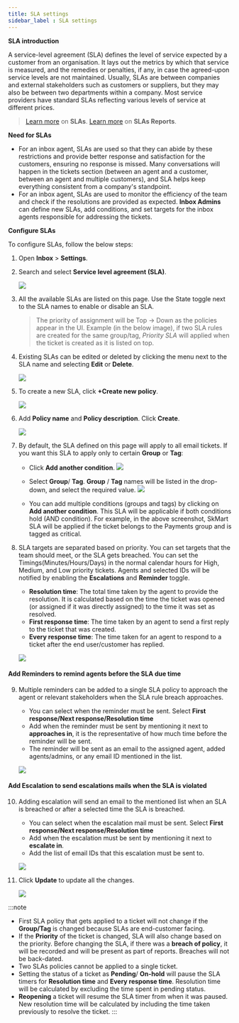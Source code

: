 ```yaml
---
title: SLA settings
sidebar_label : SLA settings
---
```


**SLA introduction**

A service-level agreement (SLA) defines the level of service expected by a customer from an organisation. It lays out the metrics by which that service is measured, and the remedies or penalties, if any, in case the agreed-upon service levels are not maintained. Usually, SLAs are between companies and external stakeholders such as customers or suppliers, but they may also be between two departments within a company.
Most service providers have standard SLAs reflecting various levels of service at different prices.

> [Learn more](https://docs.yellow.ai/docs/platform_concepts/inbox/tickets/slaintro) on **SLAs**. 
> [Learn more](https://docs.yellow.ai/docs/platform_concepts/inbox/tickets/slaintro#-3-sla-reports) on **SLAs Reports**. 

**Need for SLAs**

- For an inbox agent, SLAs are used so that they can abide by these restrictions and provide better response and satisfaction for the customers, ensuring no response is missed. Many conversations will happen in the tickets section (between an agent and a customer, between an agent and multiple customers), and SLA helps keep everything consistent from a company's standpoint. 
- For an inbox agent, SLAs are used to monitor the efficiency of the team and check if the resolutions are provided as expected.  **Inbox Admins** can define new SLAs, add conditions, and set targets for the inbox agents responsible for addressing the tickets. 


**Configure SLAs**

To configure SLAs, follow the below steps:
1. Open **Inbox** > **Settings**.  
2. Search and select **Service level agreement (SLA)**.

    ![](https://i.imgur.com/qAM0tUG.png)

3. All the available SLAs are listed on this page. Use the State toggle next to the SLA names to enable or disable an SLA.

    > The priority of assignment will be Top → Down as the policies appear in the UI. Example (in the below image), if two SLA rules are created for the same group/tag, *Priority SLA* will applied when the ticket is created as it is listed on top. 

4. Existing SLAs can be edited or deleted by clicking the menu next to the SLA name and selecting **Edit** or **Delete**. 

    ![](https://i.imgur.com/Ls5lfpG.png)

5. To create a new SLA, click **+Create new policy**. 

    ![](https://i.imgur.com/qtn1eUy.png)

6. Add **Policy name** and **Policy description**. Click **Create**. 

    ![](https://i.imgur.com/dbUzC3g.png)

7. By default, the SLA defined on this page will apply to all email tickets. If you want this SLA to apply only to certain **Group** or **Tag**: 
    - Click **Add another condition**.
    ![](https://i.imgur.com/DKPPI94.png)
    - Select **Group**/ **Tag**. **Group** / **Tag** names will be listed in the drop-down, and select the required value. 
    ![](https://i.imgur.com/9aaLlRz.png)

    - You can add multiple conditions (groups and tags) by clicking on **Add another condition**. This SLA will be applicable if both conditions hold (AND condition). For example, in the above screenshot, SkMart SLA will be applied if the ticket belongs to the Payments group and is tagged as critical.  

8. SLA targets are separated based on priority. You can set targets that the team should meet, or the SLA gets breached. You can set the Timings(Minutes/Hours/Days) in the normal calendar hours for High, Medium, and Low priority tickets. Agents and selected IDs will be notified by enabling the **Escalations** and **Reminder** toggle. 
    - **Resolution time**: The total time taken by the agent to provide the resolution. It is calculated based on the time the ticket was opened (or assigned if it was directly assigned) to the time it was set as resolved.
    - **First response time**: The time taken by an agent to send a first reply to the ticket that was created.
    - **Every response time**: The time taken for an agent to respond to a ticket after the end user/customer has replied. 
    
    ![](https://i.imgur.com/WkmTF39.png)

#### Add Reminders to remind agents before the SLA due time 

9. Multiple reminders can be added to a single SLA policy to approach the agent or relevant stakeholders when the SLA rule breach approaches.
    - You can select when the reminder must be sent. Select **First response/Next response/Resolution time**
    - Add when the reminder must be sent by mentioning it next to **approaches in**, it is the representative of how much time before the reminder will be sent. 
    - The reminder will be sent as an email to the assigned agent, added agents/admins, or any email ID mentioned in the list. 

    ![](https://i.imgur.com/y0btViB.png)


#### Add Escalation to send escalations mails when the SLA is violated

10. Adding escalation will send an email to the mentioned list when an SLA is breached or after a selected time the SLA is breached.
    - You can select when the escalation mail must be sent. Select **First response/Next response/Resolution time**
     - Add when the escalation must be sent by mentioning it next to **escalate in**.
     - Add the list of email IDs that this escalation must be sent to. 

    ![](https://i.imgur.com/MXhiy4B.png)


11. Click **Update** to update all the changes. 

    ![](https://i.imgur.com/gqt2tAy.png)


:::note
- First SLA policy that gets applied to a ticket will not change if the **Group/Tag** is changed because SLAs are end-customer facing. 
- If the **Priority** of the ticket is changed, SLA will also change based on the priority. Before changing the SLA, if there was a **breach of policy**, it will be recorded and will be present as part of reports. Breaches will not be back-dated. 
- Two SLAs policies cannot be applied to a single ticket. 
- Setting the status of a ticket as **Pending**/ **On-hold** will pause the SLA timers for **Resolution time** and **Every response time**. Resolution time will be calculated by excluding the time spent in pending status. 
- **Reopening** a ticket will resume the SLA timer from when it was paused. New resolution time will be calculated by including the time taken previously to resolve the ticket. 
:::

